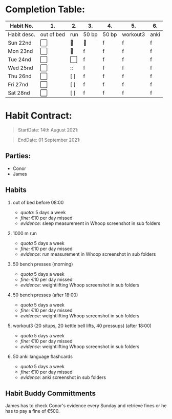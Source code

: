 # Completion Table:
Habit No.  |   1.      |  2.    | 3.     |   4.  |    5.     |   6.| 
---        | ---       | ---    | ---    |---    |---        |---  |
Habit desc.| out of bed| run    | 50 bp  | 50 bp | workout3  | anki|
Sun 22nd   | ⬜️       |   :white_square_button:   |   :white_square_button:    |   f   |    f      | f   |
Mon 23nd   |  ⬜️       |   :black_square_button:  |   f    |   f   |    f      | f   |
Tue 24nd   |  ⬜️      |   ⬜️   |   f    |   f   |    f      | f   |
Wed 25nd   |  ⬜️      |   ::  |   f    |   f   |    f      | f   |
Thu 26nd   |  ⬜️       |   [ ]  |   f    |   f   |    f      | f   |
Fri 27nd   |  ⬜️       |   [ ]  |   f    |   f   |    f      | f   |
Sat 28nd   | ⬜️       |   [ ]  |   f    |   f   |    f      | f   |

# Habit Contract:

> StartDate: 14th August 2021:

> EndDate: 01 September 2021:

## Parties:

- Conor
- James 

## Habits

1. out of bed before 08:00 
    * *quota:* 5 days a week
    * *fine:* €10 per day missed
    * *evidence:* sleep measurement in Whoop screenshot in sub folders

2. 1000 m run 
    * *quota* 5 days a week
    * *fine:* €10 per day missed
    * *evidence:* run measurement in Whoop screenshot in sub folders

3. 50 bench presses (morning)
    * *quota* 5 days a week
    * *fine:* €10 per day missed
    * *evidence:* weightlifting Whoop screenshot in sub folders
 
4. 50 bench presses (after 18:00)
    * *quota* 5 days a week
    * *fine:* €10 per day missed
    * *evidence:* weightlifting Whoop screenshot in sub folders

5. workout3 (20 situps, 20 kettle bell lifts, 40 pressups) (after 18:00)
    * *quota* 5 days a week
    * *fine:* €10 per day missed
    * *evidence:* weightlifting Whoop screenshot in sub folders

6. 50 anki language flashcards
    * *quota* 5 days a week
    * *fine:* €10 per day missed
    * *evidence:* anki screenshot in sub folders

## Habit Buddy Committments

James has to check Conor's evidence every Sunday and retrieve fines or he has to pay a fine of €500.













